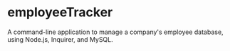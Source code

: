 # employeeTracker
A command-line application to manage a company's employee database, using Node.js, Inquirer, and MySQL.
